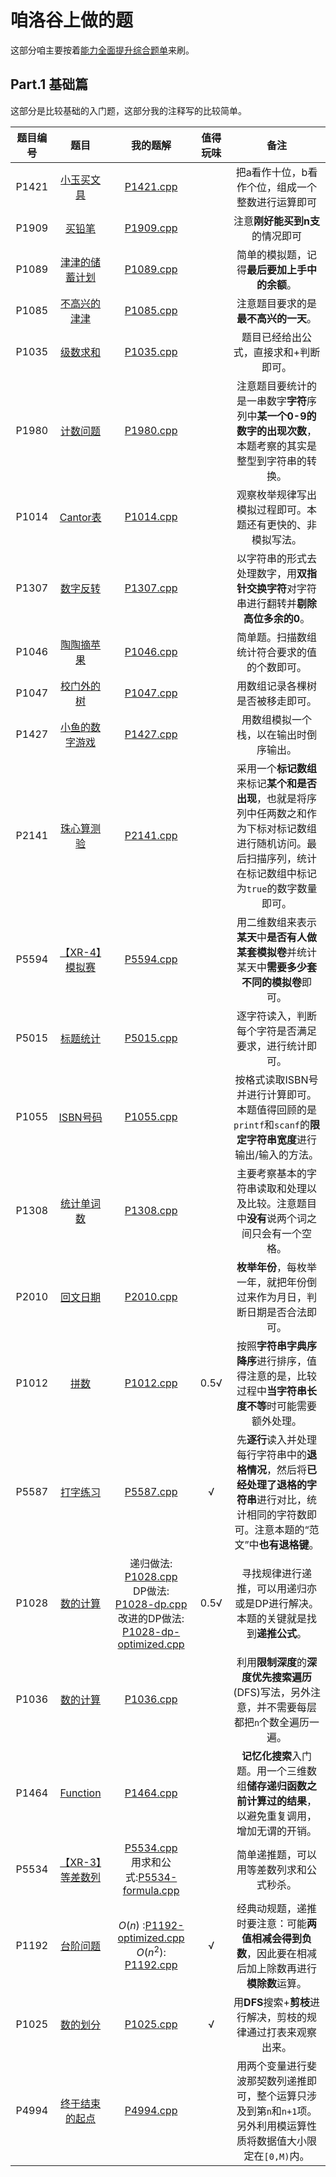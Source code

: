 # 咱洛谷上做的题

这部分咱主要按着[能力全面提升综合题单](https://www.luogu.com.cn/training/9391)来刷。

## Part.1 基础篇

这部分是比较基础的入门题，这部分我的注释写的比较简单。

| 题目编号 | 题目 | 我的题解 | 值得玩味 |备注|
|:---:|:---:|:---:|:---:|:---:|
| P1421 | [小玉买文具](https://www.luogu.com.cn/problem/P1421) | [P1421.cpp](./P1421.cpp) | | 把a看作十位，b看作个位，组成一个整数进行运算即可 |  
| P1909 | [买铅笔](https://www.luogu.com.cn/problem/P1909) | [P1909.cpp](./P1909.cpp) | | 注意**刚好能买到n支**的情况即可 |  
| P1089 | [津津的储蓄计划](https://www.luogu.com.cn/problem/P1089) | [P1089.cpp](./P1089.cpp) | | 简单的模拟题，记得**最后要加上手中的余额**。 |  
| P1085 | [不高兴的津津](https://www.luogu.com.cn/problem/P1085) | [P1085.cpp](./P1085.cpp) | | 注意题目要求的是**最不高兴的一天**。 |  
| P1035 | [级数求和](https://www.luogu.com.cn/problem/P1035) | [P1035.cpp](./P1035.cpp) | | 题目已经给出公式，直接求和+判断即可。 |  
| P1980 | [计数问题](https://www.luogu.com.cn/problem/P1980) | [P1980.cpp](./P1980.cpp) | | 注意题目要统计的是一串数字**字符**序列中**某一个0-9的数字的出现次数**，本题考察的其实是整型到字符串的转换。 |  
| P1014 | [Cantor表](https://www.luogu.com.cn/problem/P1014) | [P1014.cpp](./P1014.cpp) | | 观察枚举规律写出模拟过程即可。本题还有更快的、非模拟写法。 |  
| P1307 | [数字反转](https://www.luogu.com.cn/problem/P1307) | [P1307.cpp](./P1307.cpp) | | 以字符串的形式去处理数字，用**双指针交换字符**对字符串进行翻转并**剔除高位多余的0**。 |  
| P1046 | [陶陶摘苹果](https://www.luogu.com.cn/problem/P1046) | [P1046.cpp](./P1046.cpp) | | 简单题。扫描数组统计符合要求的值的个数即可。 |  
| P1047 | [校门外的树](https://www.luogu.com.cn/problem/P1047) | [P1047.cpp](./P1047.cpp) | | 用数组记录各棵树是否被移走即可。 |  
| P1427 | [小鱼的数字游戏](https://www.luogu.com.cn/problem/P1427) | [P1427.cpp](./P1427.cpp) | | 用数组模拟一个栈，以在输出时倒序输出。 |  
| P2141 | [珠心算测验](https://www.luogu.com.cn/problem/P2141) | [P2141.cpp](./P2141.cpp) | | 采用一个**标记数组**来标记**某个和是否出现**，也就是将序列中任两数之和作为下标对标记数组进行随机访问。最后扫描序列，统计在标记数组中标记为`true`的数字数量即可。 |  
| P5594 | [【XR-4】模拟赛](https://www.luogu.com.cn/problem/P5594) | [P5594.cpp](./P5594.cpp) | | 用二维数组来表示**某天**中**是否有人做某套模拟卷**并统计某天中**需要多少套不同的模拟卷**即可。 |  
| P5015 | [标题统计](https://www.luogu.com.cn/problem/P5015) | [P5015.cpp](./P5015.cpp) | | 逐字符读入，判断每个字符是否满足要求，进行统计即可。 |  
| P1055 | [ISBN号码](https://www.luogu.com.cn/problem/P1055) | [P1055.cpp](./P1055.cpp) | | 按格式读取ISBN号并进行计算即可。本题值得回顾的是`printf`和`scanf`的**限定字符串宽度**进行输出/输入的方法。 |  
| P1308 | [统计单词数](https://www.luogu.com.cn/problem/P1308) | [P1308.cpp](./P1308.cpp) | | 主要考察基本的字符串读取和处理以及比较。注意题目中**没有**说两个词之间只会有一个空格。 |  
| P2010 | [回文日期](https://www.luogu.com.cn/problem/P2010) | [P2010.cpp](./P2010.cpp) | | **枚举年份**，每枚举一年，就把年份倒过来作为月日，判断日期是否合法即可。 |  
| P1012 | [拼数](https://www.luogu.com.cn/problem/P1012) | [P1012.cpp](./P1012.cpp) | 0.5√ | 按照**字符串字典序降序**进行排序，值得注意的是，比较过程中**当字符串长度不等**时可能需要额外处理。 |  
| P5587 | [打字练习](https://www.luogu.com.cn/problem/P5587) | [P5587.cpp](./P5587.cpp) | √ | 先**逐行**读入并处理每行字符串中的**退格情况**，然后将**已经处理了退格的字符串**进行对比，统计相同的字符数即可。注意本题的“范文”中**也有退格键**。 |  
| P1028 | [数的计算](https://www.luogu.com.cn/problem/P1028) | 递归做法: [P1028.cpp](./P1028.cpp) <br> DP做法: [P1028-dp.cpp](./P1028-dp.cpp) <br> 改进的DP做法: [P1028-dp-optimized.cpp](P1028-dp-optimized.cpp) | 0.5√ | 寻找规律进行递推，可以用递归亦或是DP进行解决。本题的关键就是找到**递推公式**。 |  
| P1036 | [数的计算](https://www.luogu.com.cn/problem/P1036) | [P1036.cpp](./P1036.cpp) |  | 利用**限制深度**的**深度优先搜索遍历**(DFS)写法，另外注意，并不需要每层都把`n`个数全遍历一遍。 |  
| P1464 | [Function](https://www.luogu.com.cn/problem/P1464) | [P1464.cpp](./P1464.cpp) |  | **记忆化搜索**入门题。用一个三维数组**储存递归函数之前计算过的结果**，以避免重复调用，增加无谓的开销。 |  
| P5534 | [【XR-3】等差数列](https://www.luogu.com.cn/problem/P5534) | [P5534.cpp](./P5534.cpp) <br> 用求和公式:[P5534-formula.cpp](./P5534-formula.cpp) |  | 简单递推题，可以用等差数列求和公式秒杀。 |  
| P1192 | [台阶问题](https://www.luogu.com.cn/problem/P1192) | $O(n)$ :[P1192-optimized.cpp](./P1192-optimized.cpp) <br> $O(n^2)$: [P1192.cpp](./P1192.cpp) | √ | 经典动规题，递推时要注意：可能**两值相减会得到负数**，因此要在相减后加上除数再进行**模除数**运算。 |  
| P1025 | [数的划分](https://www.luogu.com.cn/problem/P1025) |[P1025.cpp](./P1025.cpp)  | √ | 用**DFS**搜索+**剪枝**进行解决，剪枝的规律通过打表来观察出来。 |  
| P4994 | [终于结束的起点](https://www.luogu.com.cn/problem/P4994) |[P4994.cpp](./P4994.cpp)  |  | 用两个变量进行斐波那契数列递推即可，整个运算只涉及到第`n`和`n+1`项。另外利用模运算性质将数据值大小限定在`[0,M)`内。 |  